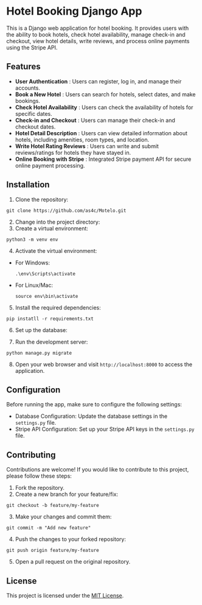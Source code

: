 # Hotel Booking Django App

This is a Django web application for hotel booking. It provides users with the ability to book hotels, check hotel availability, manage check-in and checkout, view hotel details, write reviews, and process online payments using the Stripe API.

## Features

- **User Authentication** : Users can register, log in, and manage their accounts.
- **Book a New Hotel** : Users can search for hotels, select dates, and make bookings.
- **Check Hotel Availability** : Users can check the availability of hotels for specific dates.
- **Check-in and Checkout** : Users can manage their check-in and checkout dates.
- **Hotel Detail Description** : Users can view detailed information about hotels, including amenities, room types, and location.
- **Write Hotel Rating Reviews** : Users can write and submit reviews/ratings for hotels they have stayed in.
- **Online Booking with Stripe** : Integrated Stripe payment API for secure online payment processing.

## Installation

1. Clone the repository:
```
git clone https://github.com/as4c/Motelo.git
```


2. Change into the project directory:
3. Create a virtual environment:
```
python3 -m venv env
```


4. Activate the virtual environment:

- For Windows:
  ```
  .\env\Scripts\activate
  ```

- For Linux/Mac:
  ```
  source env\bin\activate
  ```

5. Install the required dependencies:
```
pip instatll -r requirements.txt
```


6. Set up the database:


7. Run the development server:
```
python manage.py migrate
```




8. Open your web browser and visit `http://localhost:8000` to access the application.

## Configuration

Before running the app, make sure to configure the following settings:

- Database Configuration: Update the database settings in the `settings.py` file.
- Stripe API Configuration: Set up your Stripe API keys in the `settings.py` file.

## Contributing

Contributions are welcome! If you would like to contribute to this project, please follow these steps:

1. Fork the repository.
2. Create a new branch for your feature/fix:
```
git checkout -b feature/my-feature
```


3. Make your changes and commit them:
```
git commit -m "Add new feature"
```


4. Push the changes to your forked repository:
```
git push origin feature/my-feature
```

5. Open a pull request on the original repository.

## License

This project is licensed under the [MIT License](LICENSE).